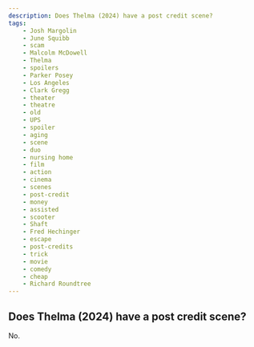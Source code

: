 ```yaml
---
description: Does Thelma (2024) have a post credit scene?
tags: 
    - Josh Margolin
    - June Squibb
    - scam
    - Malcolm McDowell
    - Thelma
    - spoilers
    - Parker Posey
    - Los Angeles
    - Clark Gregg
    - theater
    - theatre
    - old
    - UPS
    - spoiler
    - aging
    - scene
    - duo
    - nursing home
    - film
    - action
    - cinema
    - scenes
    - post-credit
    - money
    - assisted
    - scooter
    - Shaft
    - Fred Hechinger
    - escape
    - post-credits
    - trick
    - movie
    - comedy
    - cheap
    - Richard Roundtree
---
```


## Does Thelma (2024) have a post credit scene?

No.
